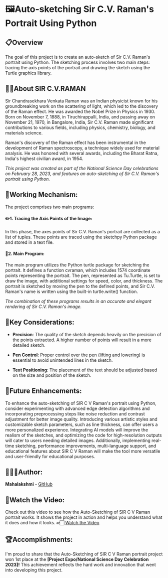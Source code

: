 # **🖼️Auto-sketching Sir C.V. Raman's Portrait Using Python**


## **📋Overview**

The goal of this project is to create an auto-sketch of Sir C.V. Raman's portrait using Python.
The sketching process involves two main steps: tracing the axis points of the portrait and drawing the sketch using the Turtle graphics library.

## **👨‍🔬About SIR C.V.RAMAN**

Sir Chandrasekhara Venkata Raman was an Indian physicist known for his groundbreaking work on the scattering of light, 
which led to the discovery of the Raman effect. He was awarded the Nobel Prize in Physics in 1930. 
Born on November 7, 1888, in Tiruchirappalli, India, and passing away on November 21, 1970, in Bangalore, India,
Sir C.V. Raman made significant contributions to various fields, including physics, chemistry, biology, and materials science.

Raman's discovery of the Raman effect has been instrumental in the development of Raman spectroscopy, a technique widely used for material analysis.
He was honored with several awards, including the Bharat Ratna, India's highest civilian award, in 1954.

*This project was created as part of the National Science Day celebrations on February 28, 2023, and features an auto-sketching of Sir C.V. Raman's portrait using Python.*


## **🔧Working Mechanism:**

The project comprises two main programs:

#### ✏️1. Tracing the Axis Points of the Image:
In this phase, the axes points of Sir C.V. Raman's portrait are collected as a list of tuples. 
These points are traced using the sketchpy Python package and stored in a text file.

#### 🎨2. Main Program:
The main program utilizes the Python turtle package for sketching the portrait. 
It defines a function cvraman, which includes 1574 coordinate points representing the portrait. 
The pen, represented as Tu.Turtle, is set to draw the image, with additional settings for speed, color, and thickness.
The portrait is sketched by moving the pen to the defined points, and Sir C.V. Raman's name is written using the built-in turtle.write() function.

*The combination of these programs results in an accurate and elegant rendering of Sir C.V. Raman's image.*


## **🔑Key Considerations:**

- **Precision**: The quality of the sketch depends heavily on the precision of the points extracted. A higher number of points will result in a more detailed sketch.

- **Pen Control**: Proper control over the pen (lifting and lowering) is essential to avoid unintended lines in the sketch.

- **Text Positioning**: The placement of the text should be adjusted based on the size and position of the sketch.


## **🚀Future Enhancements**:

To enhance the auto-sketching of SIR C V Raman's portrait using Python, 
consider experimenting with advanced edge detection algorithms and incorporating preprocessing steps like noise reduction 
and contrast adjustment for better image quality. Introducing various artistic styles and customizable sketch parameters,
such as line thickness, can offer users a more personalized experience. Integrating AI models will improve the realism of the sketches,
and optimizing the code for high-resolution outputs will cater to users needing detailed images. Additionally, implementing real-time sketching,
performance improvements, multi-language support, and educational features about SIR C V Raman will make the tool more versatile and user-friendly 
for educational purposes.

## **👩🏻‍💼Author**:

**Mahalakshmi** - [GitHub](https://github.com/Mahalakshmi105/PROJECT_CODE/ "Click her to see !")

## **👀Watch the Video:**

Check out this video to see how the Auto-Sketching of SIR C V Raman portrait works. 
It shows the project in action and helps you understand what it does and how it looks. **👉🏻**
[Watch the Video](https://youtu.be/hEnTCRQtd9Y?si=P5KmzLmjMjfIjBBN "Click her to see !")


## **🏆Accomplishments:**

I'm proud to share that the Auto-Sketching of SIR C V Raman portrait project won 1st place at the **[Project Expo/National Science Day Celebration 2023]!**
This achievement reflects the hard work and innovation that went into developing this project.
